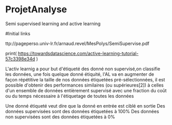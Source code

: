 # ProjetAnalyse
Semi supervised learning and active learning


#Initial links

ttp://pageperso.univ-lr.fr/arnaud.revel/MesPolys/SemiSupervise.pdf

print( https://towardsdatascience.com/active-learning-tutorial-57c3398e34d )

L'activ learnig a pour but d'étiqueté des donné non supervisé,on classifie les données, une fois quelque donné étiquité, l'AL va en augmenter de façon répétitive la taille de nos données étiquetées pré-sélectionnées, il est possible d'obtenir des performances similaires (ou supérieures[2]) à celles d'un ensemble de données entièrement supervisé avec une fraction du coût ou du temps nécessaire à l'étiquetage de toutes les données

Une donné étiqueté veut dire que la donné en entrée est ciblé en sortie
Des données supervisées sont des données étiquetées à 100%
Des données non supervisées sont des données étiquetées à 0%

